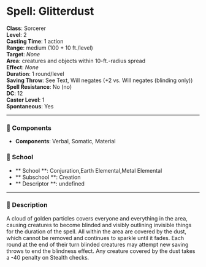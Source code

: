 
# Spell: Glitterdust
**Class**: Sorcerer  
**Level**: 2  
**Casting Time**: 1 action  
**Range**: medium (100 + 10 ft./level)  
**Target**: _None_  
**Area**: creatures and objects within 10-ft.-radius spread  
**Effect**: _None_  
**Duration**: 1 round/level  
**Saving Throw**: See Text, Will negates (+2 vs. Will negates (blinding only))  
**Spell Resistance**: No (no)  
**DC**: 12  
**Caster Level**: 1  
**Spontaneous**: Yes

---

### 🔮 Components
- **Components**: Verbal, Somatic, Material

### 🏫 School
- ** School **: Conjuration,Earth Elemental,Metal Elemental
- ** Subschool **: Creation
- ** Descriptor **: undefined
---

### 📜 Description
A cloud of golden particles covers everyone and everything in the area, causing creatures to become blinded and visibly outlining invisible things for the duration of the spell. All within the area are covered by the dust, which cannot be removed and continues to sparkle until it fades. Each round at the end of their turn blinded creatures may attempt new saving throws to end the blindness effect. Any creature covered by the dust takes a -40 penalty on Stealth checks.
